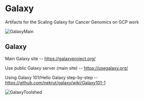 # Galaxy
Artifacts for the Scaling Galaxy for Cancer Genomics on GCP work

![GalaxyMain](https://github.com/lynnlangit/TeamTeri/blob/master/Images/GalaxyMain.png)


## Galaxy

Main Galaxy site -- https://galaxyproject.org/

Use public Galaxy server (main site)  -- https://usegalaxy.org/

Using Galaxy 101/Hello Galaxy step-by-step -- https://github.com/nekrut/galaxy/wiki/Galaxy101-1

![GalaxyToolshed](https://github.com/lynnlangit/TeamTeri/blob/master/Images/GalaxyToolShed.png)